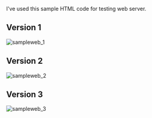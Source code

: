 
I've used this sample HTML code for testing web server.

## Version 1
![sampleweb_1](https://user-images.githubusercontent.com/120474799/210707756-27a68cb9-163b-4144-b546-b8db2922e886.png)

## Version 2
![sampleweb_2](https://user-images.githubusercontent.com/120474799/210707643-7f2f1bcc-4182-4d09-859a-053d344b3803.png)

## Version 3
![sampleweb_3](https://user-images.githubusercontent.com/120474799/210707798-e4a71fa9-e43d-4f4a-bcf8-27ba8f868392.png)
